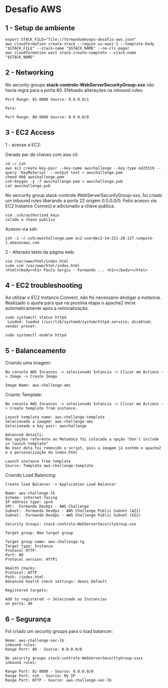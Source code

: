 # Desafio AWS

## 1 - Setup de ambiente

```
export STACK_FILE="file://formandodevops-desafio-aws.json"
aws cloudformation create-stack --region us-east-1 --template-body "$STACK_FILE" --stack-name "$STACK_NAME" --no-cli-pager
aws cloudformation wait stack-create-complete --stack-name "$STACK_NAME"
```

## 2 - Networking

No security groups **stack-controle-WebServerSecurityGroup-xxx** não havia regra para a porta 80.
Efetuado alterações na inbound rules:

```
Port Range: 81-8080 Source: 0.0.0.0/1

Para: 

Port Range: 80-8080 Source: 0.0.0.0/0
```

## 3 - EC2 Access

1 - acesse a EC2:

Gerado par de chaves com aws cli:

```
cd ~/.ssh
aws ec2 create-key-pair --key-name awschallenge --key-type ed25519 --query 'KeyMaterial' --output text > awschallenge.pem
chmod 400 awschallenge.pem
ssh-keygen -y -f awschallenge.pem > awschallenge.pub
cat awschallenge.pub
```
No sercurity group stack-controle-WebServerSecurityGroup-xxx, foi criado um inbound rules liberando a porta 22 origem 0.0.0.0/0.
Feito acesso via EC2 Instance Connect e adicionado a chave publica.

```
vim .ssh/authorized_keys
colado a chave publica
``` 

Acesso via ssh:

``` 
ssh -i ~/.ssh/awschallenge.pem ec2-user@ec2-54-221-28-127.compute-1.amazonaws.com
```

2 - Alterado texto da página web:

```
vim /var/www/html/index.html
sudo vim /var/www/html/index.html
<html><body><h1> Paulo Sergio - Formando ... <h1></body></html>
```

## 4 - EC2 troubleshooting

Ao utilizar o EC2 Instance Connect, não foi necessário desligar a instancia.
Realizado o ajuste para que na proxima etapa o apache2 inicie automaticamente após a reinicialização. 

```
sudo systemctl status httpd
 Loaded: loaded (/usr/lib/systemd/system/httpd.service; disabled; vendor preset: 

sudo systemctl enable httpd
```

## 5 - Balanceamento

Criando uma imagem:

```
No console AWS Incances -> selecionado Intancia -> Clicar em Actions -> Image -> Create Image

Image Name: aws-chellenge-ami
```

Crianto Template:

```
No console AWS Incances -> selecionado Intancia -> Clicar em Actions -> Create template from instance.

Launch template name: aws-chellenge-template
Selecionado a imagem: aws-chellenge-ami
Selecionado a key pair: awschallenge

Advanced details: 
Nas opções referente ao Metadata foi colocado a opção "Don't include in launch template"
No User data foi removido o script, pois a imagem já contém o apache2 e a personalização do index.html

Launch instance from template 
Source: Template aws-chellenge-template
``` 

Criando Load Balancing:

```
Create load Balancer -> Application Load Balancer 

Name: aws-challenge-lb 
Scheme: internet-facing
IP address type: ipv4
VPC:  Formando DevOps - AWS Challenge
Subnet:  Formando DevOps - AWS Challenge Public Subnet (AZ1)
Subnet:  Formando DevOps - AWS Challenge Public Subnet (AZ2)

Security Groups: stack-controle-WebServerSecurityGroup-xxx

Target group: New target group

Target group name: aws-challenge-tg
Target type: Instance
Protocol HTTP:
Port: 80
Protocol version: HTTP1

Health checks:
Protocol: HTTP 
Path: /index.html
Advanced health check settings: dexei Default 

Registered targets:

Add to registered -> Selecinado as Instancias 
on porta: 80
```

## 6 - Segurança

Foi criado um security groups para o load balancer:

```
Nome: aws-challenge-sec-lb
inbound rules:
Range Port: 80 - Source: 0.0.0.0/0

No security groups stack-controle-WebServerSecurityGroup-xxxx 
inbound rules:

Range Port: 81-8080 - Source: 0.0.0.0/0
Range Port: ssh - Source: My IP
Range Port: HTTP - Source: aws-challenge-sec-lb
```
